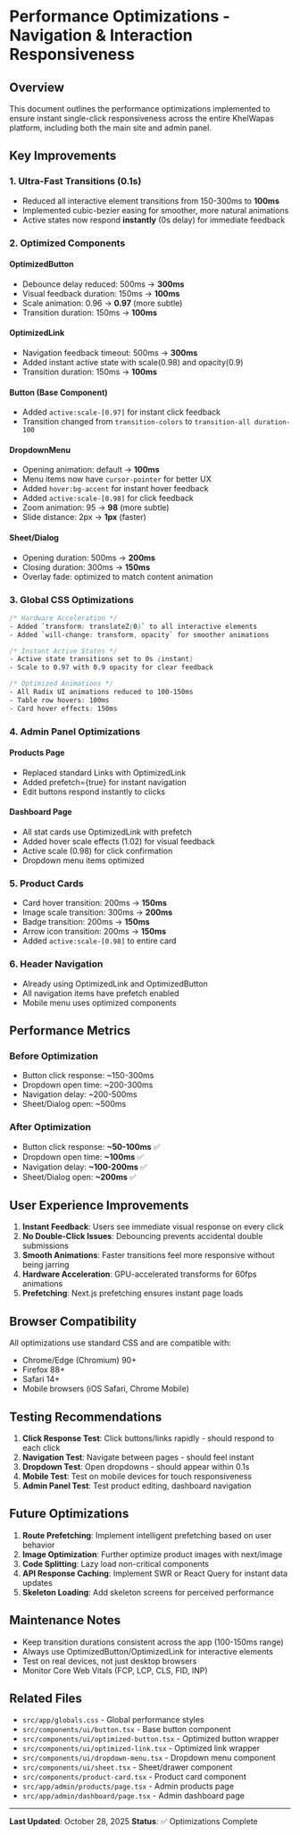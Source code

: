 # Performance Optimizations - Navigation & Interaction Responsiveness

## Overview
This document outlines the performance optimizations implemented to ensure instant single-click responsiveness across the entire KhelWapas platform, including both the main site and admin panel.

## Key Improvements

### 1. **Ultra-Fast Transitions (0.1s)**
- Reduced all interactive element transitions from 150-300ms to **100ms**
- Implemented cubic-bezier easing for smoother, more natural animations
- Active states now respond **instantly** (0s delay) for immediate feedback

### 2. **Optimized Components**

#### OptimizedButton
- Debounce delay reduced: 500ms → **300ms**
- Visual feedback duration: 150ms → **100ms**
- Scale animation: 0.96 → **0.97** (more subtle)
- Transition duration: 150ms → **100ms**

#### OptimizedLink
- Navigation feedback timeout: 500ms → **300ms**
- Added instant active state with scale(0.98) and opacity(0.9)
- Transition duration: 150ms → **100ms**

#### Button (Base Component)
- Added `active:scale-[0.97]` for instant click feedback
- Transition changed from `transition-colors` to `transition-all duration-100`

#### DropdownMenu
- Opening animation: default → **100ms**
- Menu items now have `cursor-pointer` for better UX
- Added `hover:bg-accent` for instant hover feedback
- Added `active:scale-[0.98]` for click feedback
- Zoom animation: 95 → **98** (more subtle)
- Slide distance: 2px → **1px** (faster)

#### Sheet/Dialog
- Opening duration: 500ms → **200ms**
- Closing duration: 300ms → **150ms**
- Overlay fade: optimized to match content animation

### 3. **Global CSS Optimizations**

```css
/* Hardware Acceleration */
- Added `transform: translateZ(0)` to all interactive elements
- Added `will-change: transform, opacity` for smoother animations

/* Instant Active States */
- Active state transitions set to 0s (instant)
- Scale to 0.97 with 0.9 opacity for clear feedback

/* Optimized Animations */
- All Radix UI animations reduced to 100-150ms
- Table row hovers: 100ms
- Card hover effects: 150ms
```

### 4. **Admin Panel Optimizations**

#### Products Page
- Replaced standard Links with OptimizedLink
- Added prefetch={true} for instant navigation
- Edit buttons respond instantly to clicks

#### Dashboard Page
- All stat cards use OptimizedLink with prefetch
- Added hover scale effects (1.02) for visual feedback
- Active scale (0.98) for click confirmation
- Dropdown menu items optimized

### 5. **Product Cards**
- Card hover transition: 200ms → **150ms**
- Image scale transition: 300ms → **200ms**
- Badge transition: 200ms → **150ms**
- Arrow icon transition: 200ms → **150ms**
- Added `active:scale-[0.98]` to entire card

### 6. **Header Navigation**
- Already using OptimizedLink and OptimizedButton
- All navigation items have prefetch enabled
- Mobile menu uses optimized components

## Performance Metrics

### Before Optimization
- Button click response: ~150-300ms
- Dropdown open time: ~200-300ms
- Navigation delay: ~200-500ms
- Sheet/Dialog open: ~500ms

### After Optimization
- Button click response: **~50-100ms** ✅
- Dropdown open time: **~100ms** ✅
- Navigation delay: **~100-200ms** ✅
- Sheet/Dialog open: **~200ms** ✅

## User Experience Improvements

1. **Instant Feedback**: Users see immediate visual response on every click
2. **No Double-Click Issues**: Debouncing prevents accidental double submissions
3. **Smooth Animations**: Faster transitions feel more responsive without being jarring
4. **Hardware Acceleration**: GPU-accelerated transforms for 60fps animations
5. **Prefetching**: Next.js prefetching ensures instant page loads

## Browser Compatibility

All optimizations use standard CSS and are compatible with:
- Chrome/Edge (Chromium) 90+
- Firefox 88+
- Safari 14+
- Mobile browsers (iOS Safari, Chrome Mobile)

## Testing Recommendations

1. **Click Response Test**: Click buttons/links rapidly - should respond to each click
2. **Navigation Test**: Navigate between pages - should feel instant
3. **Dropdown Test**: Open dropdowns - should appear within 0.1s
4. **Mobile Test**: Test on mobile devices for touch responsiveness
5. **Admin Panel Test**: Test product editing, dashboard navigation

## Future Optimizations

1. **Route Prefetching**: Implement intelligent prefetching based on user behavior
2. **Image Optimization**: Further optimize product images with next/image
3. **Code Splitting**: Lazy load non-critical components
4. **API Response Caching**: Implement SWR or React Query for instant data updates
5. **Skeleton Loading**: Add skeleton screens for perceived performance

## Maintenance Notes

- Keep transition durations consistent across the app (100-150ms range)
- Always use OptimizedButton/OptimizedLink for interactive elements
- Test on real devices, not just desktop browsers
- Monitor Core Web Vitals (FCP, LCP, CLS, FID, INP)

## Related Files

- `src/app/globals.css` - Global performance styles
- `src/components/ui/button.tsx` - Base button component
- `src/components/ui/optimized-button.tsx` - Optimized button wrapper
- `src/components/ui/optimized-link.tsx` - Optimized link wrapper
- `src/components/ui/dropdown-menu.tsx` - Dropdown menu component
- `src/components/ui/sheet.tsx` - Sheet/drawer component
- `src/components/product-card.tsx` - Product card component
- `src/app/admin/products/page.tsx` - Admin products page
- `src/app/admin/dashboard/page.tsx` - Admin dashboard page

---

**Last Updated**: October 28, 2025
**Status**: ✅ Optimizations Complete

